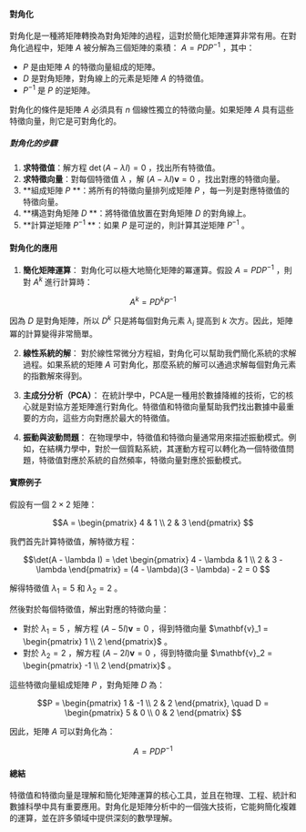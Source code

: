 
#### **對角化**

對角化是一種將矩陣轉換為對角矩陣的過程，這對於簡化矩陣運算非常有用。在對角化過程中，矩陣  $A$  被分解為三個矩陣的乘積： $A = P D P^{-1}$ ，其中：

-  $P$  是由矩陣  $A$  的特徵向量組成的矩陣。
-  $D$  是對角矩陣，對角線上的元素是矩陣  $A$  的特徵值。
-  $P^{-1}$  是  $P$  的逆矩陣。

對角化的條件是矩陣  $A$  必須具有  $n$  個線性獨立的特徵向量。如果矩陣  $A$  具有這些特徵向量，則它是可對角化的。

##### **對角化的步驟**

1. **求特徵值**：解方程  $\det(A - \lambda I) = 0$ ，找出所有特徵值。
2. **求特徵向量**：對每個特徵值  $\lambda$ ，解  $(A - \lambda I) \mathbf{v} = 0$ ，找出對應的特徵向量。
3. **組成矩陣  $P$ **：將所有的特徵向量排列成矩陣  $P$ ，每一列是對應特徵值的特徵向量。
4. **構造對角矩陣  $D$ **：將特徵值放置在對角矩陣  $D$  的對角線上。
5. **計算逆矩陣  $P^{-1}$ **：如果  $P$  是可逆的，則計算其逆矩陣  $P^{-1}$ 。

#### **對角化的應用**

1. **簡化矩陣運算**：
   對角化可以極大地簡化矩陣的冪運算。假設  $A = P D P^{-1}$ ，則對  $A^k$  進行計算時：

```math
   A^k = P D^k P^{-1}

```
   因為  $D$  是對角矩陣，所以  $D^k$  只是將每個對角元素  $\lambda_i$  提高到  $k$  次方。因此，矩陣冪的計算變得非常簡單。

2. **線性系統的解**：
   對於線性常微分方程組，對角化可以幫助我們簡化系統的求解過程。如果系統的矩陣  $A$  可對角化，那麼系統的解可以通過求解每個對角元素的指數解來得到。

3. **主成分分析（PCA）**：
   在統計學中，PCA是一種用於數據降維的技術，它的核心就是對協方差矩陣進行對角化。特徵值和特徵向量幫助我們找出數據中最重要的方向，這些方向對應於最大的特徵值。

4. **振動與波動問題**：
   在物理學中，特徵值和特徵向量通常用來描述振動模式。例如，在結構力學中，對於一個質點系統，其運動方程可以轉化為一個特徵值問題，特徵值對應於系統的自然頻率，特徵向量對應於振動模式。

#### **實際例子**

假設有一個  $2 \times 2$  矩陣：

```math
A = \begin{pmatrix} 
4 & 1 \\
2 & 3
\end{pmatrix}

```
我們首先計算特徵值，解特徵方程：

```math
\det(A - \lambda I) = \det \begin{pmatrix} 
4 - \lambda & 1 \\
2 & 3 - \lambda
\end{pmatrix} = (4 - \lambda)(3 - \lambda) - 2 = 0

```
解得特徵值  $\lambda_1 = 5$  和  $\lambda_2 = 2$ 。

然後對於每個特徵值，解出對應的特徵向量：
- 對於  $\lambda_1 = 5$ ，解方程  $(A - 5I) \mathbf{v} = 0$ ，得到特徵向量  $\mathbf{v}_1 = \begin{pmatrix} 1 \\ 2 \end{pmatrix}$ 。
- 對於  $\lambda_2 = 2$ ，解方程  $(A - 2I) \mathbf{v} = 0$ ，得到特徵向量  $\mathbf{v}_2 = \begin{pmatrix} -1 \\ 2 \end{pmatrix}$ 。

這些特徵向量組成矩陣  $P$ ，對角矩陣  $D$  為：

```math
P = \begin{pmatrix} 1 & -1 \\ 2 & 2 \end{pmatrix}, \quad D = \begin{pmatrix} 5 & 0 \\ 0 & 2 \end{pmatrix}

```
因此，矩陣  $A$  可以對角化為：

```math
A = P D P^{-1}

```

#### **總結**

特徵值和特徵向量是理解和簡化矩陣運算的核心工具，並且在物理、工程、統計和數據科學中具有重要應用。對角化是矩陣分析中的一個強大技術，它能夠簡化複雜的運算，並在許多領域中提供深刻的數學理解。